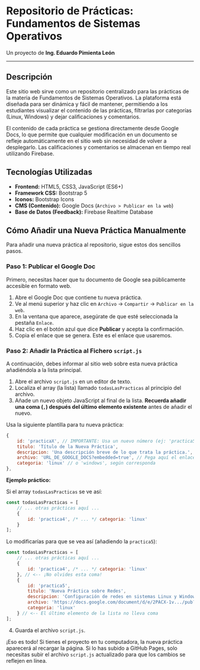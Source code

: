 # Repositorio de Prácticas: Fundamentos de Sistemas Operativos

Un proyecto de **Ing. Eduardo Pimienta León**

---

## Descripción

Este sitio web sirve como un repositorio centralizado para las prácticas de la materia de Fundamentos de Sistemas Operativos. La plataforma está diseñada para ser dinámica y fácil de mantener, permitiendo a los estudiantes visualizar el contenido de las prácticas, filtrarlas por categorías (Linux, Windows) y dejar calificaciones y comentarios.

El contenido de cada práctica se gestiona directamente desde Google Docs, lo que permite que cualquier modificación en un documento se refleje automáticamente en el sitio web sin necesidad de volver a desplegarlo. Las calificaciones y comentarios se almacenan en tiempo real utilizando Firebase.

## Tecnologías Utilizadas

*   **Frontend:** HTML5, CSS3, JavaScript (ES6+)
*   **Framework CSS:** Bootstrap 5
*   **Iconos:** Bootstrap Icons
*   **CMS (Contenido):** Google Docs (`Archivo > Publicar en la web`)
*   **Base de Datos (Feedback):** Firebase Realtime Database

## Cómo Añadir una Nueva Práctica Manualmente

Para añadir una nueva práctica al repositorio, sigue estos dos sencillos pasos.

### Paso 1: Publicar el Google Doc

Primero, necesitas hacer que tu documento de Google sea públicamente accesible en formato web.

1.  Abre el Google Doc que contiene tu nueva práctica.
2.  Ve al menú superior y haz clic en `Archivo` -> `Compartir` -> `Publicar en la web`.
3.  En la ventana que aparece, asegúrate de que esté seleccionada la pestaña `Enlace`.
4.  Haz clic en el botón azul que dice **Publicar** y acepta la confirmación.
5.  Copia el enlace que se genera. Este es el enlace que usaremos.

### Paso 2: Añadir la Práctica al Fichero `script.js`

A continuación, debes informar al sitio web sobre esta nueva práctica añadiéndola a la lista principal.

1.  Abre el archivo `script.js` en un editor de texto.
2.  Localiza el array (la lista) llamado `todasLasPracticas` al principio del archivo.
3.  Añade un nuevo objeto JavaScript al final de la lista. **Recuerda añadir una coma (`,`) después del último elemento existente** antes de añadir el nuevo.

Usa la siguiente plantilla para tu nueva práctica:

```javascript
{
    id: 'practicaX', // IMPORTANTE: Usa un nuevo número (ej: 'practica5', 'practica6')
    titulo: 'Título de la Nueva Práctica',
    descripcion: 'Una descripción breve de lo que trata la práctica.',
    archivo: 'URL_DE_GOOGLE_DOCS?embedded=true', // Pega aquí el enlace del Paso 1 y añade ?embedded=true al final
    categoria: 'linux' // o 'windows', según corresponda
},
```

**Ejemplo práctico:**

Si el array `todasLasPracticas` se ve así:

```javascript
const todasLasPracticas = [
    // ... otras prácticas aquí ...
    {
        id: 'practica4', /* ... */ categoria: 'linux'
    }
];
```

Lo modificarías para que se vea así (añadiendo la `practica5`):

```javascript
const todasLasPracticas = [
    // ... otras prácticas aquí ...
    {
        id: 'practica4', /* ... */ categoria: 'linux'
    }, // <-- ¡No olvides esta coma!
    {
        id: 'practica5',
        titulo: 'Nueva Práctica sobre Redes',
        descripcion: 'Configuración de redes en sistemas Linux y Windows.',
        archivo: 'https://docs.google.com/document/d/e/2PACX-1v.../pub?embedded=true',
        categoria: 'linux'
    } // <-- El último elemento de la lista no lleva coma
];
```

4.  Guarda el archivo `script.js`.

¡Eso es todo! Si tienes el proyecto en tu computadora, la nueva práctica aparecerá al recargar la página. Si lo has subido a GitHub Pages, solo necesitas subir el archivo `script.js` actualizado para que los cambios se reflejen en línea.
